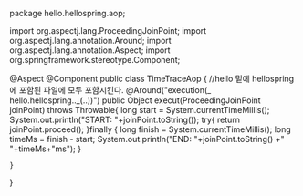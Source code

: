 package hello.hellospring.aop;

import org.aspectj.lang.ProceedingJoinPoint;
import org.aspectj.lang.annotation.Around;
import org.aspectj.lang.annotation.Aspect;
import org.springframework.stereotype.Component;

@Aspect
@Component
public class TimeTraceAop {
//hello 밑에 hellospring 에 포함된 파일에 모두 포함시킨다.
@Around("execution(_ hello.hellospring.._(..))")
public Object execut(ProceedingJoinPoint joinPoint) throws Throwable{
long start = System.currentTimeMillis();
System.out.println("START: "+joinPoint.toString());
try{
return joinPoint.proceed();
}finally {
long finish = System.currentTimeMillis();
long timeMs = finish - start;
System.out.println("END: "+joinPoint.toString() +" "+timeMs+"ms");
}

    }

}
